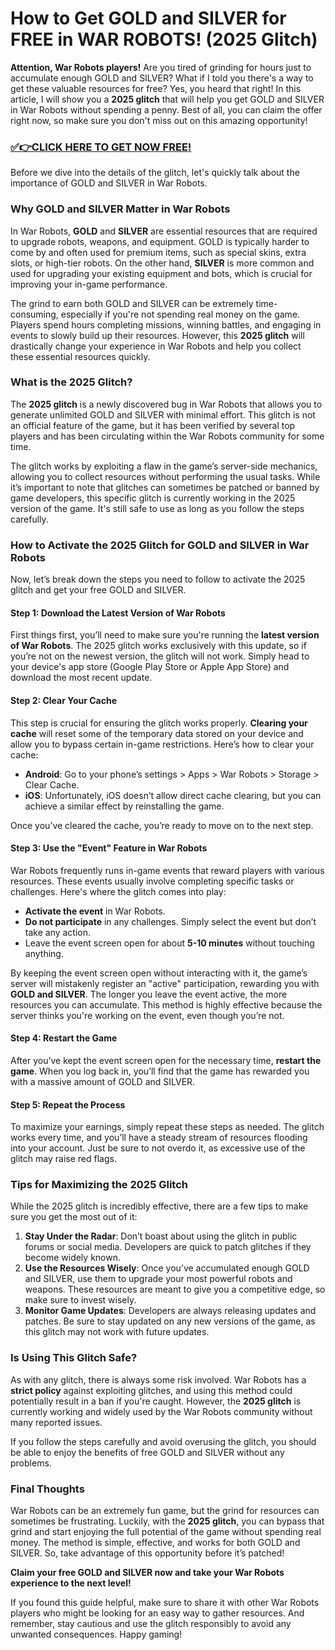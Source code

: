 # How to Get GOLD and SILVER for FREE in WAR ROBOTS! (2025 Glitch)

**Attention, War Robots players!** Are you tired of grinding for hours just to accumulate enough GOLD and SILVER? What if I told you there's a way to get these valuable resources for free? Yes, you heard that right! In this article, I will show you a **2025 glitch** that will help you get GOLD and SILVER in War Robots without spending a penny. Best of all, you can claim the offer right now, so make sure you don't miss out on this amazing opportunity!

### [✅👉CLICK HERE TO GET NOW FREE!](https://freeforyou.xyz/war/robots/go/)

Before we dive into the details of the glitch, let's quickly talk about the importance of GOLD and SILVER in War Robots.

### Why GOLD and SILVER Matter in War Robots

In War Robots, **GOLD** and **SILVER** are essential resources that are required to upgrade robots, weapons, and equipment. GOLD is typically harder to come by and often used for premium items, such as special skins, extra slots, or high-tier robots. On the other hand, **SILVER** is more common and used for upgrading your existing equipment and bots, which is crucial for improving your in-game performance.

The grind to earn both GOLD and SILVER can be extremely time-consuming, especially if you're not spending real money on the game. Players spend hours completing missions, winning battles, and engaging in events to slowly build up their resources. However, this **2025 glitch** will drastically change your experience in War Robots and help you collect these essential resources quickly.

### What is the 2025 Glitch?

The **2025 glitch** is a newly discovered bug in War Robots that allows you to generate unlimited GOLD and SILVER with minimal effort. This glitch is not an official feature of the game, but it has been verified by several top players and has been circulating within the War Robots community for some time.

The glitch works by exploiting a flaw in the game’s server-side mechanics, allowing you to collect resources without performing the usual tasks. While it’s important to note that glitches can sometimes be patched or banned by game developers, this specific glitch is currently working in the 2025 version of the game. It's still safe to use as long as you follow the steps carefully.

### How to Activate the 2025 Glitch for GOLD and SILVER in War Robots

Now, let’s break down the steps you need to follow to activate the 2025 glitch and get your free GOLD and SILVER.

#### Step 1: Download the Latest Version of War Robots

First things first, you’ll need to make sure you're running the **latest version of War Robots**. The 2025 glitch works exclusively with this update, so if you’re not on the newest version, the glitch will not work. Simply head to your device's app store (Google Play Store or Apple App Store) and download the most recent update.

#### Step 2: Clear Your Cache

This step is crucial for ensuring the glitch works properly. **Clearing your cache** will reset some of the temporary data stored on your device and allow you to bypass certain in-game restrictions. Here’s how to clear your cache:

- **Android**: Go to your phone’s settings > Apps > War Robots > Storage > Clear Cache.
- **iOS**: Unfortunately, iOS doesn’t allow direct cache clearing, but you can achieve a similar effect by reinstalling the game.

Once you’ve cleared the cache, you’re ready to move on to the next step.

#### Step 3: Use the "Event" Feature in War Robots

War Robots frequently runs in-game events that reward players with various resources. These events usually involve completing specific tasks or challenges. Here's where the glitch comes into play:

- **Activate the event** in War Robots.
- **Do not participate** in any challenges. Simply select the event but don’t take any action.
- Leave the event screen open for about **5-10 minutes** without touching anything.

By keeping the event screen open without interacting with it, the game’s server will mistakenly register an "active" participation, rewarding you with **GOLD and SILVER**. The longer you leave the event active, the more resources you can accumulate. This method is highly effective because the server thinks you're working on the event, even though you’re not.

#### Step 4: Restart the Game

After you’ve kept the event screen open for the necessary time, **restart the game**. When you log back in, you’ll find that the game has rewarded you with a massive amount of GOLD and SILVER. 

#### Step 5: Repeat the Process

To maximize your earnings, simply repeat these steps as needed. The glitch works every time, and you’ll have a steady stream of resources flooding into your account. Just be sure to not overdo it, as excessive use of the glitch may raise red flags.

### Tips for Maximizing the 2025 Glitch

While the 2025 glitch is incredibly effective, there are a few tips to make sure you get the most out of it:

1. **Stay Under the Radar**: Don’t boast about using the glitch in public forums or social media. Developers are quick to patch glitches if they become widely known.
2. **Use the Resources Wisely**: Once you’ve accumulated enough GOLD and SILVER, use them to upgrade your most powerful robots and weapons. These resources are meant to give you a competitive edge, so make sure to invest wisely.
3. **Monitor Game Updates**: Developers are always releasing updates and patches. Be sure to stay updated on any new versions of the game, as this glitch may not work with future updates.

### Is Using This Glitch Safe?

As with any glitch, there is always some risk involved. War Robots has a **strict policy** against exploiting glitches, and using this method could potentially result in a ban if you're caught. However, the **2025 glitch** is currently working and widely used by the War Robots community without many reported issues.

If you follow the steps carefully and avoid overusing the glitch, you should be able to enjoy the benefits of free GOLD and SILVER without any problems. 

### Final Thoughts

War Robots can be an extremely fun game, but the grind for resources can sometimes be frustrating. Luckily, with the **2025 glitch**, you can bypass that grind and start enjoying the full potential of the game without spending real money. The method is simple, effective, and works for both GOLD and SILVER. So, take advantage of this opportunity before it’s patched!

**Claim your free GOLD and SILVER now and take your War Robots experience to the next level!**

If you found this guide helpful, make sure to share it with other War Robots players who might be looking for an easy way to gather resources. And remember, stay cautious and use the glitch responsibly to avoid any unwanted consequences. Happy gaming!
